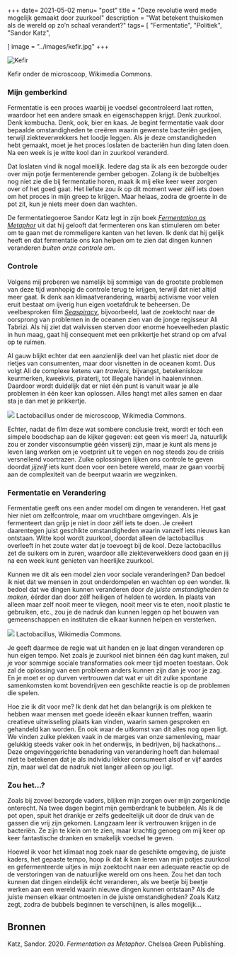 +++
date= 2021-05-02
menu= "post"
title = "Deze revolutie werd mede mogelijk gemaakt door zuurkool"
description = "Wat betekent thuiskomen als de wereld op zo’n schaal verandert?"
tags= [
    "Fermentatie",
    "Politiek",
    "Sandor Katz",

]
image = "../images/kefir.jpg"
+++

![](https://upload.wikimedia.org/wikipedia/commons/thumb/b/be/Kefir_wodny_%28Tibicos%29.jpg/640px-Kefir_wodny_%28Tibicos%29.jpg "Kefir")

Kefir onder de microscoop, Wikimedia Commons.

### Mijn gemberkind 

Fermentatie is een proces waarbij je voedsel gecontroleerd laat rotten, waardoor het een andere smaak en eigenschappen krijgt. Denk zuurkool. Denk kombucha. Denk, ook, bier en kaas. Je begint fermentatie vaak door bepaalde omstandigheden te creëren waarin gewenste bacteriën gedijen, terwijl ziekteverwekkers het loodje leggen. Als je deze omstandigheden hebt gemaakt, moet je het proces loslaten de bacteriën hun ding laten doen. Na een week is je witte kool dan in zuurkool veranderd. 

Dat loslaten vind ik nogal moeilijk. Iedere dag sta ik als een bezorgde ouder over mijn potje fermenterende gember gebogen. Zolang ik de bubbeltjes nog niet zie die bij fermentatie horen, maak ik mij elke keer weer zorgen over of het goed gaat. Het liefste zou ik op dit moment weer zélf iets doen om het proces in mijn greep te krijgen. Maar helaas, zodra de groente in de pot zit, kun je niets meer doen dan wachten.

De fermentatiegoeroe Sandor Katz legt in zijn boek [*Fermentation as Metaphor*](https://www.chelseagreen.com/product/fermentation-as-metaphor/) uit dat hij gelooft dat fermenteren ons kan stimuleren om beter om te gaan met de rommeligere kanten van het leven. Ik denk dat hij gelijk heeft en dat fermentatie ons kan helpen om te zien dat dingen kunnen veranderen *buiten onze controle om*. 

### Controle 

Volgens mij proberen we namelijk bij sommige van de grootste problemen van deze tijd wanhopig de controle terug te krijgen, terwijl dat niet altijd meer gaat. Ik denk aan klimaatverandering, waarbij activisme voor velen eruit bestaat om ijverig hun eigen voetafdruk te beheersen. De veelbesproken film [*Seaspiracy*](https://www.seaspiracy.org/), bijvoorbeeld, laat de zoektocht naar de oorsprong van problemen in de oceanen zien van de jonge regisseur Ali Tabrizi. Als hij ziet dat walvissen sterven door enorme hoeveelheden plastic in hun maag, gaat hij consequent met een prikkertje het strand op om afval op te ruimen. 

Al gauw blijkt echter dat een aanzienlijk deel van het plastic niet door de rietjes van consumenten, maar door visnetten in de oceanen komt. Dus volgt Ali de complexe ketens van *trawlers*, bijvangst, betekenisloze keurmerken, kweekvis, piraterij, tot illegale handel in haaienvinnen. Daardoor wordt duidelijk dat er niet één punt is vanuit waar je alle problemen in één keer kan oplossen. Alles hangt met alles samen en daar sta je dan met je prikkertje. 

![](https://upload.wikimedia.org/wikipedia/commons/thumb/9/96/Lactobacillus_%28Gram%2B%29.jpg/640px-Lactobacillus_%28Gram%2B%29.jpg)
Lactobacillus onder de microscoop, Wikimedia Commons.

Echter, nadat de film deze wat sombere conclusie trekt, wordt er tóch een simpele boodschap aan de kijker gegeven: eet geen vis meer! Ja, natuurlijk zou er zonder visconsumptie géén visserij zijn, maar je kunt als mens je leven lang werken om je voetprint uit te vegen en nog steeds zou de crisis versnellend voortrazen. Zulke oplossingen lijken ons controle te geven doordat *jijzelf* iets kunt doen voor een betere wereld, maar ze gaan voorbij aan de complexiteit van de beerput waarin we wegzinken. 

### Fermentatie en Verandering

Fermentatie geeft ons een ander model om dingen te veranderen. Het gaat hier niet om zelfcontrole, maar om vruchtbare omgevingen. Als je fermenteert dan grijp je niet in door zélf iets te doen. Je creëert daarentegen juist geschikte omstandigheden waarin vanzelf iets nieuws kan ontstaan. Witte kool wordt zuurkool, doordat alleen de lactobacillus overleeft in het zoute water dat je toevoegt bij de kool. Deze lactobacillus zet de suikers om in zuren, waardoor alle ziekteverwekkers dood gaan en jij na een week kunt genieten van heerlijke zuurkool.

Kunnen we dit als een model zien voor sociale veranderingen? Dan bedoel ik niet dat we mensen in zout onderdompelen en wachten op een wonder. Ik bedoel dat we dingen kunnen veranderen door *de juiste omstandigheden te maken*, éérder dan door zélf heiligen of helden te worden. In plaats van alleen maar zelf nooit meer te vliegen, nooit meer vis te eten, nooit plastic te gebruiken, etc., zou je de nadruk dan kunnen leggen op het bouwen van gemeenschappen en instituten die elkaar kunnen helpen en versterken. 

![](https://upload.wikimedia.org/wikipedia/commons/thumb/6/61/Lactobacillus_acidophilus_SEM.jpg/640px-Lactobacillus_acidophilus_SEM.jpg)
Lactobacillus, Wikimedia Commons.

Je geeft daarmee de regie wat uit handen en je laat dingen veranderen op hun eigen tempo. Net zoals je zuurkool niet binnen één dag kunt maken, zul je voor sommige sociale transformaties ook meer tijd moeten toestaan. Ook zal de oplossing van een probleem anders kunnen zijn dan je voor je zag. En je moet er op durven vertrouwen dat wat er uit dit zulke spontane samenkomsten komt bovendrijven een geschikte reactie is op de problemen die spelen.

Hoe zie ik dit voor me? Ik denk dat het dan belangrijk is om plekken te hebben waar mensen met goede ideeën elkaar kunnen treffen, waarin creatieve uitwisseling plaats kan vinden, waarin samen gesproken en gehandeld kan worden. En ook waar de uitkomst van dit alles nog open ligt. We vinden zulke plekken vaak in de marges van onze samenleving, maar gelukkig steeds vaker ook in het onderwijs, in bedrijven, bij hackathons... Deze omgevinggerichte benadering van verandering hoeft dan helemaal niet te betekenen dat je als individu lekker consumeert alsof er vijf aardes zijn, maar wel dat de nadruk niet langer alleen op jou ligt. 

### Zou het...?

Zoals bij zoveel bezorgde vaders, blijken mijn zorgen over mijn zorgenkindje onterecht. Na twee dagen begint mijn gemberdrank te bubbelen. Als ik de pot open, spuit het drankje er zelfs gedeeltelijk uit door de druk van de gassen die vrij zijn gekomen. Langzaam leer ik vertrouwen krijgen in de bacteriën. Ze zijn te klein om te zien, maar krachtig genoeg om mij keer op keer fantastische dranken en smakelijk voedsel te geven. 

Hoewel ik voor het klimaat nog zoek naar de geschikte omgeving, de juiste kaders, het gepaste tempo, hoop ik dat ik kan leren van mijn potjes zuurkool en gefermenteerde uitjes in mijn zoektocht naar een adequate reactie op de de verstoringen van de natuurlijke wereld om ons heen. Zou het dan toch kunnen dat dingen eindelijk écht veranderen, als we beetje bij beetje werken aan een wereld waarin nieuwe dingen kunnen ontstaan? Als de juiste mensen elkaar ontmoeten in de juiste omstandigheden? Zoals Katz zegt, zodra de bubbels beginnen te verschijnen, is alles mogelijk...

## Bronnen

Katz, Sandor. 2020. *Fermentation as Metaphor*. Chelsea Green Publishing.
